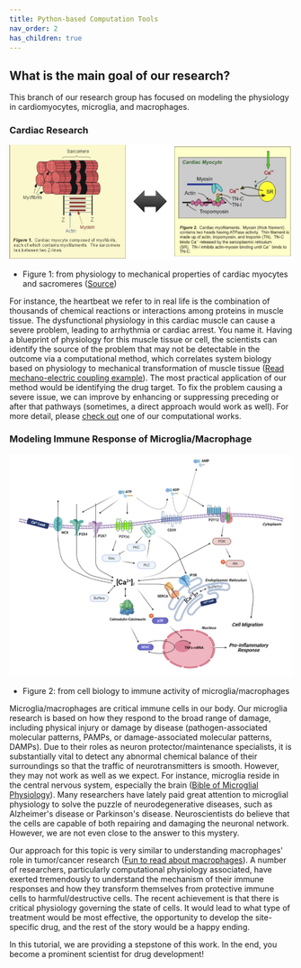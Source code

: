 ```yaml
---
title: Python-based Computation Tools
nav_order: 2
has_children: true
---
```


## What is the main goal of our research? 

This branch of our research group has focused on modeling the physiology in cardiomyocytes, microglia, and macrophages. 

### Cardiac Research 

![Fig1](/pages/Figures/fig1.png)
- Figure 1: from physiology to mechanical properties of cardiac myocytes and sacromeres ([Source](https://www.cvphysiology.com/Cardiac%20Function/CF020#:~:text=The%20cardiac%20myocyte%20is%20a,contain%20myofilaments%20(Figure%201).))

For instance, the heartbeat we refer to in real life is the combination of thousands of chemical reactions or interactions among proteins in muscle tissue. 
The dysfunctional physiology in this cardiac muscle can cause a severe problem, leading to arrhythmia or cardiac arrest. You name it. 
Having a blueprint of physiology for this muscle tissue or cell, the scientists can identify the source of the problem that may not be detectable in the outcome via a computational method, which correlates system biology based on physiology to mechanical transformation of muscle tissue ([Read mechano-electric coupling example](https://journals.physiology.org/doi/full/10.1152/physrev.00036.2019)). 
The most practical application of our method would be identifying the drug target. To fix the problem causing a severe issue, we can improve by enhancing or suppressing preceding or after that pathways (sometimes, a direct approach would work as well). 
For more detail, please [check out](https://www.sciencedirect.com/science/article/pii/S0143416017301537) one of our computational works.



### Modeling Immune Response of Microglia/Macrophage

![Fig2](/pages/Figures/fig2.png)
- Figure 2: from cell biology to immune activity of microglia/macrophages

Microglia/macrophages are critical immune cells in our body. Our microglia research is based on how they respond to the broad range of damage, including physical injury or damage by disease (pathogen-associated molecular patterns, PAMPs, or damage-associated molecular patterns, DAMPs). 
Due to their roles as neuron protector/maintenance specialists, it is substantially vital to detect any abnormal chemical balance of their surroundings so that the traffic of neurotransmitters is smooth. 
However, they may not work as well as we expect. 
For instance, microglia reside in the central nervous system, especially the brain ([Bible of Microglial Physiology](https://journals.physiology.org/doi/full/10.1152/physrev.00011.2010?rfr_dat=cr_pub++0pubmed&url_ver=Z39.88-2003&rfr_id=ori%3Arid%3Acrossref.org)). 
Many researchers have lately paid great attention to microglial physiology to solve the puzzle of neurodegenerative diseases, such as Alzheimer's disease or Parkinson's disease. 
Neuroscientists do believe that the cells are capable of both repairing and damaging the neuronal network. 
However, we are not even close to the answer to this mystery. 

Our approach for this topic is very similar to understanding macrophages' role in tumor/cancer research ([Fun to read about macrophages](https://www.ncbi.nlm.nih.gov/pmc/articles/PMC5362657/#:~:text=Macrophage%20heterogeneity%20under%20physiological%20conditions&text=Macrophages%2C%20unlike%20neutrophils%2C%20are%20integral,detect%20pathogens%20and%20trigger%20inflammation.)). 
A number of researchers, particularly computational physiology associated, have exerted tremendously to understand the mechanism of their immune responses and how they transform themselves from protective immune cells to harmful/destructive cells. 
The recent achievement is that there is critical physiology governing the state of cells. 
It would lead to what type of treatment would be most effective, the opportunity to develop the site-specific drug, and the rest of the story would be a happy ending. 



In this tutorial, we are providing a stepstone of this work. In the end, you become a prominent scientist for drug development!

